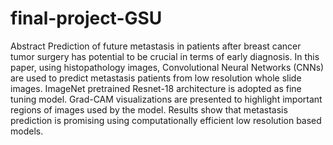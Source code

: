 # final-project-GSU
Abstract
Prediction of future metastasis in patients after breast cancer tumor surgery has potential to be crucial in terms of early diagnosis. In this paper, using histopathology images, Convolutional Neural Networks (CNNs) are used to predict metastasis patients from low resolution whole slide images. ImageNet pretrained Resnet-18 architecture is adopted as fine tuning model. Grad-CAM visualizations are presented to highlight important regions of images used by the model. Results show that metastasis prediction  is promising using computationally efficient low resolution based models.
